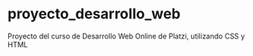 # proyecto_desarrollo_web
Proyecto del curso de Desarrollo Web Online de Platzi, utilizando CSS y HTML
